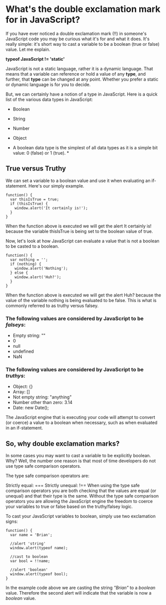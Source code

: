 # What's the double exclamation mark for in JavaScript?

If you have ever noticed a double exclamation mark (!!) in someone's JavaScript code you may be curious what it's for and what it does. It's really simple: it's short way to cast a variable to be a boolean (true or false) value. Let me explain.

**typeof JavaScript != 'static'**

JavaScript is not a static language, rather it is a dynamic language. That means that a variable can reference or hold a value of any **type**, and further, that **type** can be changed at any point. Whether you prefer a static or dynamic language is for you to decide.

But, we can certainly have a notion of a type in JavaScript. Here is a quick list of the various data types in JavaScript:

* Boolean
* String
* Number
* Object

* A boolean data type is the simplest of all data types as it is a simple bit value: 0 (false) or 1 (true). *

## **True versus Truthy**

We can set a variable to a boolean value and use it when evaluating an if-statement. Here's our simply example.

```
function() {
  var thisIsTrue = true;
  if (thisIsTrue) {
    window.alert('It certainly is!');
  }
}
```

When the function above is executed we will get the alert It certainly is! because the variable thisIsTrue is being set to the boolean value of true.

Now, let's look at how JavaScript can evaluate a value that is not a boolean to be casted to a boolean.

```
function() {
  var nothing = '';
  if (nothing) {
    window.alert('Nothing');
  } else {
    window.alert('Huh?');
  }
}
```

When the function above is executed we will get the alert Huh? because the value of the variable nothing is being evaluated to be false. This is what is commonly referred to as truthy versus falsey.

### The following values are considered by JavaScript to be *falseys*:

* Empty string: ""
* 0
* null
* undefined
* NaN

### The following values are considered by JavaScript to be *truthys*:

* Object: {}
* Array: []
* Not empty string: "anything"
* Number other than zero: 3.14
* Date: new Date();

The JavaScript engine that is executing your code will attempt to convert (or coerce) a value to a boolean when necessary, such as when evaluated in an if-statement.

## So, why double exclamation marks?

In some cases you may want to cast a variable to be explicitly boolean. Why? Well, the number one reason is that most of time developers do not use type safe comparison operators.

The type safe comparison operators are:

Strictly equal: ===
Strictly unequal: !==
When using the type safe comparison operators you are both checking that the values are equal (or unequal) and that their type is the same. Without the type safe comparison operators you are allowing the JavaScript engine the freedom to coerce your variables to true or false based on the truthy/falsey logic.

To cast your JavaScript variables to boolean, simply use two exclamation signs:

```
function() {
  var name = 'Brian';

  //alert 'string'
  window.alert(typeof name);

  //cast to boolean
  var bool = !!name;

  //alert 'boolean'
  window.alert(typeof bool);
}
```

In the example code above we are casting the string *"Brian"* to a *boolean* value. Therefore the second alert will indicate that the variable is now a *boolean* value.